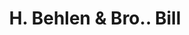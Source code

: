 ---
doi: 10.7916/D8PK1T63
date_other: '1901'
date_other_textual: '1901'
form: printed ephemera
genre:
- Invoices
name:
- H. Behlen & Bro.
object_in_context_url: https://biggert.cul.columbia.edu/items/view/ave_biggert_01012
subject_hierarchical_geographic:
- New York, New York, United States
subject_name:
- H. Behlen & Bro.
title: H. Behlen & Bro.. Bill
sort_title: H. Behlen & Bro.. Bill
call_number: ave_biggert_01012
coordinates:
- 40.71277777777778,-74.00583333333333
pid: ave_biggert_01012
identifiers: ave_biggert_01012
thumbnail: https://derivativo-2.library.columbia.edu/iiif/2/ldpd:344342/full/!256,256/0/native.jpg
permalink: "/biggert/ave_biggert_01012/"
layout: iiif-image-page
---